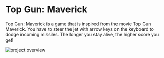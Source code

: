﻿# Top Gun: Maverick

Top Gun: Maverick is a game that is inspired from the movie Top Gun Maverick. You have to steer the jet with arrow keys on the keyboard to dodge incoming missiles. The longer you stay alive, the higher score you get!

![project overview](https://github.com/raymondleemv/Top-Gun-Maverick/blob/master/images/top-gun-maverick.png)
